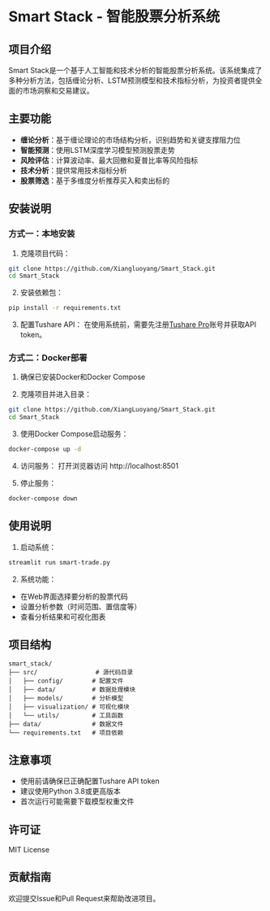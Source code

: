 # Smart Stack - 智能股票分析系统

## 项目介绍
Smart Stack是一个基于人工智能和技术分析的智能股票分析系统。该系统集成了多种分析方法，包括缠论分析、LSTM预测模型和技术指标分析，为投资者提供全面的市场洞察和交易建议。

## 主要功能
- **缠论分析**：基于缠论理论的市场结构分析，识别趋势和关键支撑阻力位
- **智能预测**：使用LSTM深度学习模型预测股票走势
- **风险评估**：计算波动率、最大回撤和夏普比率等风险指标
- **技术分析**：提供常用技术指标分析
- **股票筛选**：基于多维度分析推荐买入和卖出标的

## 安装说明

### 方式一：本地安装
1. 克隆项目代码：
```bash
git clone https://github.com/Xiangluoyang/Smart_Stack.git
cd Smart_Stack
```

2. 安装依赖包：
```bash
pip install -r requirements.txt
```

3. 配置Tushare API：
在使用系统前，需要先注册[Tushare Pro](https://tushare.pro/)账号并获取API token。

### 方式二：Docker部署
1. 确保已安装Docker和Docker Compose

2. 克隆项目并进入目录：
```bash
git clone https://github.com/XiangLuoyang/Smart_Stack.git
cd Smart_Stack
```

3. 使用Docker Compose启动服务：
```bash
docker-compose up -d
```

4. 访问服务：
打开浏览器访问 http://localhost:8501

5. 停止服务：
```bash
docker-compose down
```

## 使用说明
1. 启动系统：
```bash
streamlit run smart-trade.py
```

2. 系统功能：
- 在Web界面选择要分析的股票代码
- 设置分析参数（时间范围、置信度等）
- 查看分析结果和可视化图表

## 项目结构
```
smart_stack/
├── src/                # 源代码目录
│   ├── config/        # 配置文件
│   ├── data/          # 数据处理模块
│   ├── models/        # 分析模型
│   ├── visualization/ # 可视化模块
│   └── utils/         # 工具函数
├── data/              # 数据文件
└── requirements.txt   # 项目依赖
```

## 注意事项
- 使用前请确保已正确配置Tushare API token
- 建议使用Python 3.8或更高版本
- 首次运行可能需要下载模型权重文件

## 许可证
MIT License

## 贡献指南
欢迎提交Issue和Pull Request来帮助改进项目。
